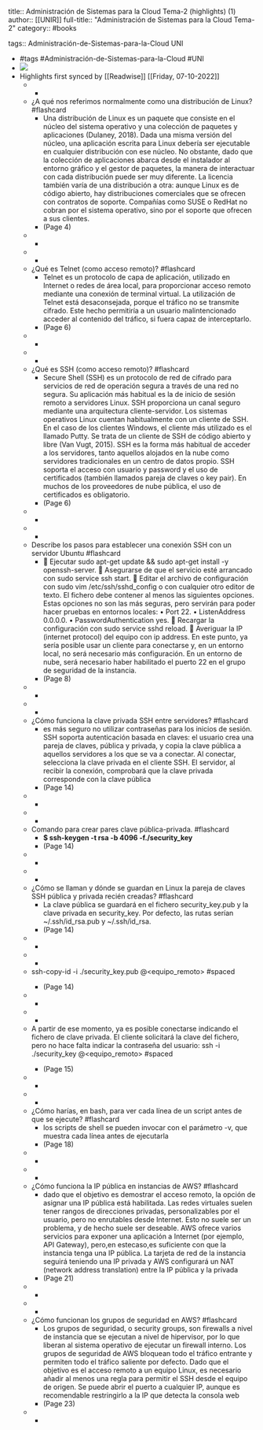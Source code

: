 title:: Administración de Sistemas para la Cloud Tema-2 (highlights) (1)
author:: [[UNIR]]
full-title:: "Administración de Sistemas para la Cloud Tema-2"
category:: #books

tags:: Administración-de-Sistemas-para-la-Cloud UNI

- #tags #Administración-de-Sistemas-para-la-Cloud #UNI
- ![](https://readwise-assets.s3.amazonaws.com/media/uploaded_book_covers/profile_22942/5b66d271-6a8e-428f-91ae-f8dfcb024839.jpg)
- Highlights first synced by [[Readwise]] [[Friday, 07-10-2022]]
	- -
	- ¿A qué nos referimos normalmente como una distribución de Linux? #flashcard
		- Una  distribución  de  Linux  es  un  paquete  que  consiste  en  el  núcleo  del  sistema operativo  y  una  colección  de  paquetes  y  aplicaciones  (Dulaney,  2018).  Dada  una misma versión del núcleo, una aplicación escrita para Linux debería ser ejecutable en cualquier  distribución  con  ese  núcleo.  No  obstante,  dado  que  la  colección  de aplicaciones abarca desde el instalador al entorno gráfico y el gestor de paquetes, la manera  de  interactuar  con  cada  distribución  puede  ser  muy  diferente.  La  licencia también  varía  de  una  distribución  a  otra:  aunque  Linux  es  de  código  abierto,  hay distribuciones  comerciales  que  se  ofrecen  con  contratos  de  soporte.  Compañías como  SUSE  o  RedHat no  cobran  por  el  sistema operativo,  sino  por  el  soporte  que ofrecen a sus clientes.
		- (Page 4)
	- -
	- -
	- ¿Qué es Telnet (como acceso remoto)? #flashcard
		- Telnet es un protocolo de capa de aplicación, utilizado en Internet o redes de área local, para proporcionar acceso remoto mediante una conexión de terminal virtual. La utilización de Telnet está desaconsejada, porque el tráfico no se transmite cifrado. Este hecho permitiría a un usuario malintencionado acceder al contenido del tráfico, si fuera capaz de interceptarlo.
		- (Page 6)
	- -
	- -
	- ¿Qué es SSH (como acceso remoto)? #flashcard
		- Secure  Shell  (SSH)  es  un  protocolo  de  red  de  cifrado  para  servicios  de  red  de operación segura a través de una red no segura. Su aplicación más habitual es la de inicio  de  sesión  remoto  a  servidores  Linux.  SSH  proporciona  un  canal  seguro mediante una arquitectura cliente-servidor. Los sistemas operativos Linux cuentan habitualmente con un cliente de SSH. En el caso de los clientes Windows, el cliente más utilizado es el llamado Putty. Se trata de un cliente de SSH de código abierto y libre (Van Vugt, 2015). SSH es la forma más habitual de acceder a los servidores, tanto aquellos alojados en la nube como servidores tradicionales en un centro de datos propio. SSH soporta el acceso con usuario y password y el uso de certificados (también llamados pareja de claves  o  key  pair).  En  muchos  de  los  proveedores  de  nube  pública,  el  uso  de certificados es obligatorio.
		- (Page 6)
	- -
	- -
	- Describe los pasos para establecer una conexión SSH con un servidor Ubuntu #flashcard
		-   Ejecutar sudo apt-get update && sudo apt-get install -y openssh-server.   Asegurarse de que el servicio esté arrancado con sudo service ssh start.   Editar  el  archivo  de  configuración  con  sudo  vim  /etc/ssh/sshd_config  o  con cualquier otro editor de texto. El fichero debe contener al menos las siguientes opciones. Estas opciones no son las más seguras, pero servirán para poder hacer pruebas en entornos locales: •  Port 22. •  ListenAddress 0.0.0.0. •  PasswordAuthentication yes.   Recargar la configuración con sudo service sshd reload.   Averiguar la IP (internet protocol) del equipo con ip address. En este punto, ya sería posible usar un cliente para conectarse y, en un entorno local, no será necesario más configuración. En un entorno de nube, será necesario haber habilitado el puerto 22 en el grupo de seguridad de la instancia.
		- (Page 8)
	- -
	- -
	- ¿Cómo funciona la clave privada SSH entre servidores? #flashcard
		- es  más  seguro  no  utilizar  contraseñas  para  los  inicios  de  sesión.  SSH  soporta autenticación  basada  en  claves:  el  usuario  crea  una  pareja  de  claves,  pública  y privada, y copia la clave pública a aquellos servidores a los que se va a conectar. Al conectar,  selecciona  la  clave  privada  en  el  cliente  SSH.  El  servidor,  al  recibir  la conexión,  comprobará  que  la  clave  privada  corresponde  con  la  clave  pública
		- (Page 14)
	- -
	- -
	- Comando para crear pares clave pública-privada. #flashcard
		- **$ ssh-keygen -t rsa -b 4096 -f./security_key**
		- (Page 14)
	- -
	- -
	- ¿Cómo se llaman y dónde se guardan en Linux la pareja de claves SSH pública y privada recién creadas? #flashcard
		- La  clave  pública  se  guardará  en  el  fichero  security_key.pub  y  la  clave  privada  en security_key.  Por  defecto,  las  rutas  serían  ~/.ssh/id_rsa.pub  y  ~/.ssh/id_rsa.
		- (Page 14)
	- -
	- -
	- ssh-copy-id -i ./security_key.pub <usuario>@<equipo_remoto> #spaced
		- (Page 14)
	- -
	- -
	- A  partir  de  ese  momento,  ya  es  posible  conectarse  indicando  el  fichero  de  clave privada.  El  cliente  solicitará  la  clave  del  fichero,  pero  no  hace  falta  indicar  la contraseña del usuario: ssh -i ./security_key <usuario>@<equipo_remoto> #spaced
		- (Page 15)
	- -
	- -
	- ¿Cómo harías, en bash, para ver cada línea de un script antes de que se ejecute? #flashcard
		- los scripts de shell se pueden invocar con el parámetro -v, que muestra cada línea antes de ejecutarla
		- (Page 18)
	- -
	- -
	- ¿Cómo funciona la IP pública en instancias de AWS? #flashcard
		- dado que el objetivo es demostrar el acceso remoto, la opción de asignar una IP pública está habilitada. Las redes virtuales suelen tener rangos de direcciones privadas, personalizables por el usuario, pero no enrutables desde Internet. Esto no suele ser un problema, y de hecho suele ser deseable. AWS ofrece varios servicios para exponer una aplicación a Internet (por ejemplo, API Gateway), pero,en estecaso,es suficiente con que la instancia tenga una IP pública. La tarjeta de red de la instancia seguirá teniendo una IP privada y AWS configurará un NAT (network address translation) entre la IP pública y la privada
		- (Page 21)
	- -
	- -
	- ¿Cómo funcionan los grupos de seguridad en AWS? #flashcard
		- Los grupos de seguridad, o security groups, son firewalls a nivel de instancia que se ejecutan a nivel de hipervisor, por lo que liberan al sistema operativo de ejecutar un firewall interno. Los grupos de seguridad de AWS bloquean todo el tráfico entrante y permiten  todo  el  tráfico  saliente  por  defecto.  Dado  que  el  objetivo  es  el  acceso remoto a un equipo Linux, es necesario añadir al menos una regla para permitir  el SSH desde el equipo de origen. Se puede abrir el puerto a cualquier IP, aunque es recomendable  restringirlo  a  la  IP  que  detecta  la  consola  web
		- (Page 23)
	- -